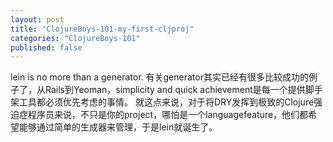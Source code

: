 ```yaml
---
layout: post
title: "ClojureBoys-101-my-first-cljproj"
categories: "ClojureBoys-101"
published: false
---
```


lein is no more than a generator.
有关generator其实已经有很多比较成功的例子了，从Rails到Yeoman，simplicity and quick achievement是每一个提供脚手架工具都必须优先考虑的事情。
就这点来说，对于将DRY发挥到极致的Clojure强迫症程序员来说，不只是你的project，哪怕是一个languagefeature，他们都希望能够通过简单的生成器来管理，于是lein就诞生了。
